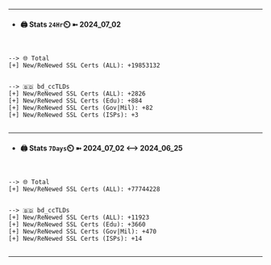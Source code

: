 

---
- #### 🖨️ **Stats** `24Hr`⏲️ ➼ 2024_07_02
```console


--> 🌐 Total
[+] New/ReNewed SSL Certs (ALL): +19853132


--> 🇧🇩 bd_ccTLDs
[+] New/ReNewed SSL Certs (ALL): +2826
[+] New/ReNewed SSL Certs (Edu): +884
[+] New/ReNewed SSL Certs (Gov|Mil): +82
[+] New/ReNewed SSL Certs (ISPs): +3


```

---
- #### 🖨️ **Stats** `7Days`⏲️ ➼ 2024_07_02 <--> 2024_06_25
```console


--> 🌐 Total
[+] New/ReNewed SSL Certs (ALL): +77744228


--> 🇧🇩 bd_ccTLDs
[+] New/ReNewed SSL Certs (ALL): +11923
[+] New/ReNewed SSL Certs (Edu): +3660
[+] New/ReNewed SSL Certs (Gov|Mil): +470
[+] New/ReNewed SSL Certs (ISPs): +14


```

---

